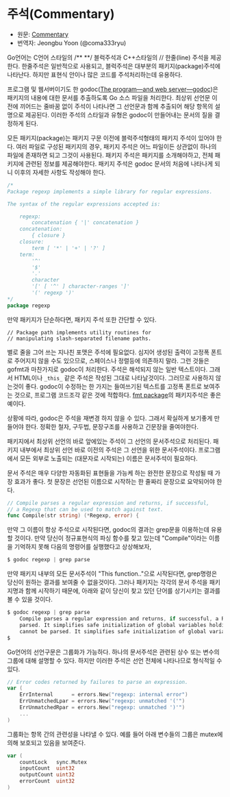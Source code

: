 # 주석(Commentary)

* 원문: [Commentary](https://golang.org/doc/effective_go.html#commentary)
* 번역자: Jeongbu Yoon (@coma333ryu)


Go언어는 C언어 스타일의 /\** \**/ 블럭주석과 C++스타일의 // 한줄(line) 주석을 제공한다. 한줄주석은 일반적으로 사용되고, 블럭주석은 대부분의 패키지(package)주석에 나타난다. 하지만 표현식 안이나 많은 코드를 주석처리하는데 유용하다.

프로그램 및 웹서버이기도 한 godoc([The program—and web server—godoc](https://godoc.org/golang.org/x/tools/cmd/godoc))은 패키지의 내용에 대한 문서를 추출하도록 Go 소스 파일을 처리한다. 최상위 선언문 이전에 끼어드는 줄바꿈 없이 주석이 나타나면 그 선언문과 함께 추출되어 해당 항목의 설명으로 제공된다. 이러한 주석의 스타일과 유형은 godoc이 만들어내는 문서의 질을 결정하게 된다.

모든 패키지(package)는 패키지 구문 이전에 블럭주석형태의 패키지 주석이 있어야 한다. 여러 파일로 구성된 패키지의 경우, 패키지 주석은 어느 파일이든 상관없이 하나의 파일에 존재하면 되고 그것이 사용된다. 패키지 주석은 패키지를 소개해야하고, 전체 패키지에 관련된 정보를 제공해야한다. 패키지 주석은 godoc 문서의 처음에 나타나게 되니 이후의 자세한 사항도 작성해야 한다.

```go
/*
Package regexp implements a simple library for regular expressions.

The syntax of the regular expressions accepted is:

    regexp:
        concatenation { '|' concatenation }
    concatenation:
        { closure }
    closure:
        term [ '*' | '+' | '?' ]
    term:
        '^'
        '$'
        '.'
        character
        '[' [ '^' ] character-ranges ']'
        '(' regexp ')'
*/
package regexp
```

만약 패키지가 단순하다면, 패키지 주석 또한 간단할 수 있다.

```
// Package path implements utility routines for
// manipulating slash-separated filename paths.
```

별로 줄을 그어 쓰는 지나친 포맷은 주석에 필요없다. 심지어 생성된 출력이 고정폭 폰트로 주어지지 않을 수도 있으므로, 스페이스나 정렬등에 의존하지 말라. 그런 것들은 gofmt과 마찬가지로 godoc이 처리한다. 주석은 해석되지 않는 일반 텍스트이다. 그래서 HTML이나 `_this_` 같은 주석은 작성된 그대로 나타날것이다. 그러므로 사용하지 않는것이 좋다. godoc이 수정하는 한 가지는 들여쓰기된 텍스트를 고정폭 폰트로 보여주는 것으로, 프로그램 코드조각 같은 것에 적합하다. [fmt package](https://golang.org/pkg/fmt/)의 패키지주석은 좋은 예이다.

상황에 따라, godoc은 주석을 재변경 하지 않을 수 있다. 그래서 확실하게 보기좋게 만들어야 한다. 정확한 철자, 구두법, 문장구조를 사용하고 긴문장을 줄여야한다.

패키지에서 최상위 선언의 바로 앞에있는 주석이 그 선언의 문서주석으로 처리된다.
패키지 내부에서 최상위 선언 바로 이전의 주석은 그 선언을 위한 문서주석이다. 프로그램에서 모든 외부로 노출되는 (대문자로 시작되는) 이름은 문서주석이 필요하다.

문서 주석은 매우 다양한 자동화된 표현들을 가능케 하는 완전한 문장으로 작성될 때 가장 효과가 좋다. 첫 문장은 선언된 이름으로 시작하는 한 줄짜리 문장으로 요약되어야 한다.

```go
// Compile parses a regular expression and returns, if successful,
// a Regexp that can be used to match against text.
func Compile(str string) (*Regexp, error) {
```

만약 그 이름이 항상 주석으로 시작된다면, godoc의 결과는 grep문을 이용하는데 유용할 것이다. 만약 당신이 정규표현식의 파싱 함수를 찾고 있는데 "Compile"이라는 이름을 기억하지 못해 다음의 명령어를 실행했다고 상상해보자,

```go
$ godoc regexp | grep parse
```

만약 패키지 내부의 모든 문서주석이 "This function.."으로 시작된다면, grep명령은 당신이 원하는 결과를 보여줄 수 없을것이다. 그러나 패키지는 각각의 문서 주석을 패키지명과 함께 시작하기 때문에, 아래와 같이 당신이 찾고 있던 단어를 상기시키는 결과를 볼 수 있을 것이다.

```go
$ godoc regexp | grep parse
    Compile parses a regular expression and returns, if successful, a Regexp
    parsed. It simplifies safe initialization of global variables holding
    cannot be parsed. It simplifies safe initialization of global variables
$
```

Go언어의 선언구문은 그룹화가 가능하다. 하나의 문서주석은 관련된 상수 또는 변수의 그룹에 대해 설명할 수 있다. 하지만 이러한 주석은 선언 전체에 나타나므로 형식적일 수 있다.

```go
// Error codes returned by failures to parse an expression.
var (
    ErrInternal      = errors.New("regexp: internal error")
    ErrUnmatchedLpar = errors.New("regexp: unmatched '('")
    ErrUnmatchedRpar = errors.New("regexp: unmatched ')'")
    ...
)
```

그룹화는 항목 간의 관련성을 나타낼 수 있다. 예를 들어 아래 변수들의 그룹은 mutex에 의해 보호되고 있음을 보여준다.

```go
var (
    countLock   sync.Mutex
    inputCount  uint32
    outputCount uint32
    errorCount  uint32
)
```
